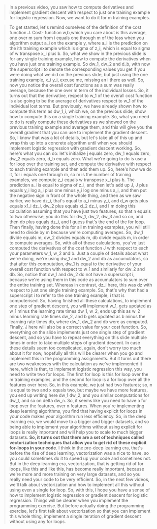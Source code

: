 > In a previous video, you saw how to compute derivatives and implement gradient descent with respect to just one training example for logistic regression. Now, we want to do it for m training examples. 

> To get started, let's remind ourselves of the definition of the cost function J. Cost- function w,b,which you care about is this average, one over m sum from i equals one through m of the loss when you algorithm output a_i on the example y, where a_i is the prediction on the ith training example which is sigma of z_i, which is equal to sigma of w transpose x_i plus b. So, what we show in the previous slide is for any single training example, how to compute the derivatives when you have just one training example. So dw_1, dw_2 and d_b, with now the superscript i to denote the corresponding values you get if you were doing what we did on the previous slide, but just using the one training example, x_i y_i, excuse me, missing an i there as well. So, now you notice the overall cost functions as a sum was really average, because the one over m term of the individual losses. So, it turns out that the derivative, respect to w_1 of the overall cost function is also going to be the average of derivatives respect to w_1 of the individual lost terms. But previously, we have already shown how to compute this term as dw_1_i, which we, on the previous slide, show how to compute this on a single training example. So, what you need to do is really compute these derivatives as we showed on the previous training example and average them, and this will give you the overall gradient that you can use to implement the gradient descent. So, I know that was a lot of details, but let's take all of this up and wrap this up into a concrete algorithm until when you should implement logistic regression with gradient descent working. So, here's what you can do: let's initialize j equals zero, dw_1 equals zero, dw_2 equals zero, d_b equals zero. What we're going to do is use a for loop over the training set, and compute the derivative with respect to each training example and then add them up. So, here's how we do it, for i equals one through m, so m is the number of training examples, we compute z_i equals w transpose x_i plus b. The prediction a_i is equal to sigma of z_i, and then let's add up J, J plus equals y_i log a_i plus one minus y_i log one minus a_i, and then put the negative sign in front of the whole thing, and then as we saw earlier, we have dz_i, that's equal to a_i minus y_i, and d_w gets plus equals x1_i dz_i, dw_2 plus equals xi_2 dz_i, and I'm doing this calculation assuming that you have just two features, so that n equals to two otherwise, you do this for dw_1, dw_2, dw_3 and so on, and then db plus equals dz_i, and I guess that's the end of the for loop. Then finally, having done this for all m training examples, you will still need to divide by m because we're computing averages. So, dw_1 divide equals m, dw_2 divides equals m, db divide equals m, in order to compute averages. So, with all of these calculations, you've just computed the derivatives of the cost function J with respect to each your parameters w_1, w_2 and b. Just a couple of details about what we're doing, we're using dw_1 and dw_2 and db as accumulators, so that after this computation, dw_1 is equal to the derivative of your overall cost function with respect to w_1 and similarly for dw_2 and db. So, notice that dw_1 and dw_2 do not have a superscript i, because we're using them in this code as accumulators to sum over the entire training set. Whereas in contrast, dz_i here, this was dz with respect to just one single training example. So, that's why that had a superscript i to refer to the one training example, i that is computerised. So, having finished all these calculations, to implement one step of gradient descent, you will implement w_1, gets updated as w_1 minus the learning rate times dw_1, w_2, ends up this as w_2 minus learning rate times dw_2, and b gets updated as b minus the learning rate times db, where dw_1, dw_2 and db were as computed. Finally, J here will also be a correct value for your cost function. So, everything on the slide implements just one single step of gradient descent, and so you have to repeat everything on this slide multiple times in order to take multiple steps of gradient descent. In case these details seem too complicated, again, don't worry too much about it for now, hopefully all this will be clearer when you go and implement this in the programming assignments. But it turns out there are two weaknesses with the calculation as we've implemented it here, which is that, to implement logistic regression this way, you need to write two for loops. The first for loop is this for loop over the m training examples, and the second for loop is a for loop over all the features over here. So, in this example, we just had two features; so, n is equal to two and x equals two, but maybe we have more features, you end up writing here dw_1 dw_2, and you similar computations for dw_t, and so on delta dw_n. So, it seems like you need to have a for loop over the features, over n features. When you're implementing deep learning algorithms, you find that having explicit for loops in your code makes your algorithm run less efficiency. So, in the deep learning era, we would move to a bigger and bigger datasets, and so being able to implement your algorithms without using explicit for loops is really important and will help you to scale to much bigger datasets. **So, it turns out that there are a set of techniques called vectorization techniques that allow you to get rid of these explicit for-loops in your code**. I think in the pre-deep learning era, that's before the rise of deep learning, vectorization was a nice to have, so you could sometimes do it to speed up your code and sometimes not. But in the deep learning era, vectorization, that is getting rid of for loops, like this and like this, has become really important, because we're more and more training on very large datasets, and so you really need your code to be very efficient. So, in the next few videos, we'll talk about vectorization and how to implement all this without using even a single for loop. So, with this, I hope you have a sense of how to implement logistic regression or gradient descent for logistic regression. Things will be clearer when you implement the programming exercise. But before actually doing the programming exercise, let's first talk about vectorization so that you can implement this whole thing, implement a single iteration of gradient descent without using any for loops.